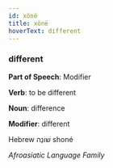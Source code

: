 ```yaml
---
id: xönë
title: xönë
hoverText: different
---
```


### different

**Part of Speech**: Modifier

**Verb**: to be different

**Noun**: difference

**Modifier**: different

Hebrew שׁוֹנֶה shoné 

*Afroasiatic Language Family*